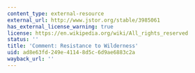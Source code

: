 ```yaml
---
content_type: external-resource
external_url: http://www.jstor.org/stable/3985061
has_external_license_warning: true
license: https://en.wikipedia.org/wiki/All_rights_reserved
status: ''
title: 'Comment: Resistance to Wilderness'
uid: ad8e63fd-249e-4114-8d5c-6d9ae6883c2a
wayback_url: ''
---
```

